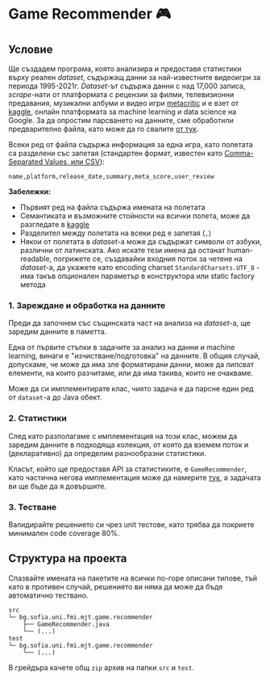 # Game Recommender :video_game:

## Условие

Ще създадем програма, която анализира и предоставя статистики върху реален *dataset*, 
съдържащ данни за най-известните видеоигри за периода 1995-2021г. *Dataset*-ът съдържа данни с над 17,000 записа, *scrape*-нати от платформата с рецензии за филми, телевизионни предавания, музикални албуми и видео игри [metacritic](https://www.metacritic.com/browse/games/score/metascore/all/all/filtered?page=0) и е взет от [kaggle](https://www.kaggle.com/deepcontractor/top-video-games-19952021-metacritic), онлайн платформата за machine learning и data science на Google.
За да опростим парсването на данните, сме обработили предварително файла, като може да го свалите [от тук](./resources/video-games-data.zip).

Всеки ред от файла съдържа информация за една игра, като полетата са разделени със запетая (стандартен формат, известен като [Comma-Separated Values, или CSV](https://en.wikipedia.org/wiki/Comma-separated_values)):

`name,platform,release_date,summary,meta_score,user_review`

**Забележки:**

- Първият ред на файла съдържа имената на полетата
- Семантиката и възможните стойности на всички полета, може да разгледате в [kaggle](https://www.kaggle.com/deepcontractor/top-video-games-19952021-metacritic)
- Разделител между полетата на всеки ред е запетая (`,`)
- Някои от полетата в *dataset*-а може да съдържат символи от азбуки, различни от латинската. Ако искате тези имена да останат human-readable, погрижете се, създавайки входния поток за четене на *dataset*-а, да укажете като encoding charset `StandardCharsets.UTF_8` - има такъв опционален параметър в конструктора или static factory метода

### 1. Зареждане и обработка на данните

Преди да започнем със същинската част на анализа на *dataset*-a, ще заредим данните в паметта.

Една от първите стъпки в задачите за анализ на данни и machine learning, винаги е "изчистване/подготовка" на данните. В общия случай, допускаме, че може да има зле форматирани данни, може да липсват елементи, на които разчитаме, или да има такива, които не очакваме.

Може да си имплементирате клас, чиято задача е да парсне един ред от `dataset`-a до Java обект.

### 2. Статистики

След като разполагаме с имплементация на този клас, можем да заредим данните в подходяща колекция, от която да вземем поток и (декларативно) да определим разнообразни статистики.

Класът, който ще предоставя API за статистиките, е `GameRecommender`, като частична негова имплементация може да намерите [тук](./resources/GameRecommender.java), а задачата ви ще бъде да я довършите.

### 3. Тестване

Валидирайте решението си чрез unit тестове, като трябва да покриете минимален code coverage 80%.

## Структура на проекта

Спазвайте имената на пакетите на всички по-горе описани типове, тъй като в противен случай, решението ви няма да може да бъде автоматично тествано.

```
src
└─ bg.sofia.uni.fmi.mjt.game.recommender
    ├── GameRecommender.java
    └── (...)
test
└─ bg.sofia.uni.fmi.mjt.game.recommender
    └── (...)
```

В грейдъра качете общ `zip` архив на папки `src` и `test`.
